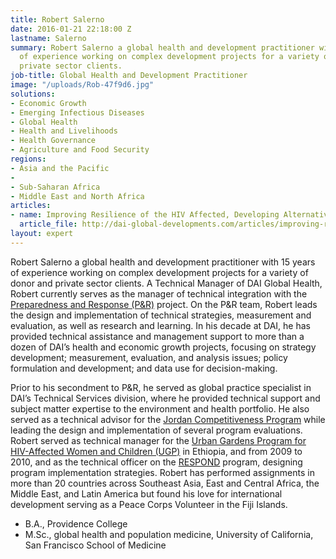 ```yaml
---
title: Robert Salerno
date: 2016-01-21 22:18:00 Z
lastname: Salerno
summary: Robert Salerno a global health and development practitioner with 15 years
  of experience working on complex development projects for a variety of donor and
  private sector clients.
job-title: Global Health and Development Practitioner
image: "/uploads/Rob-47f9d6.jpg"
solutions:
- Economic Growth
- Emerging Infectious Diseases
- Global Health
- Health and Livelihoods
- Health Governance
- Agriculture and Food Security
regions:
- Asia and the Pacific
- 
- Sub-Saharan Africa
- Middle East and North Africa
articles:
- name: Improving Resilience of the HIV Affected, Developing Alternatives
  article_file: http://dai-global-developments.com/articles/improving-resilience-of-the-hiv-affected%E2%80%A8.html?utm_source=daidotcom
layout: expert
---
```


Robert Salerno a global health and development practitioner with 15 years of experience working on complex development projects for a variety of donor and private sector clients. A Technical Manager of DAI Global Health, Robert currently serves as the manager of technical integration with the [Preparedness and Response (P&R)](https://www.dai.com/our-work/projects/worldwide-preparedness-and-response-pr) project. On the P&R team, Robert leads the design and implementation of technical strategies, measurement and evaluation, as well as research and learning. In his decade at DAI, he has provided technical assistance and management support to more than a dozen of DAI’s health and economic growth projects, focusing on strategy development; measurement, evaluation, and analysis issues; policy formulation and development; and data use for decision-making. 

Prior to his secondment to P&R, he served as global practice specialist in DAI’s Technical Services division, where he provided technical support and subject matter expertise to the environment and health portfolio. He also served as a technical advisor for the [Jordan Competitiveness Program](https://www.dai.com/our-work/projects/jordan-competitiveness-program-jcp) while leading the design and implementation of several program evaluations. Robert served as technical manager for the [Urban Gardens Program for HIV-Affected Women and Children (UGP)](https://www.dai.com/our-work/projects/ethiopia-urban-gardens-program-hiv-affected-women-and-children-ugp) in Ethiopia, and from 2009 to 2010, and as the technical officer on the [RESPOND](https://www.dai.com/our-work/projects/worldwide-respond) program, designing program implementation strategies. Robert has performed assignments in more than 20 countries across Southeast Asia, East and Central Africa, the Middle East, and Latin America but found his love for international development serving as a Peace Corps Volunteer in the Fiji Islands. 

* B.A., Providence College 
* M.Sc., global health and population medicine, University of California, San Francisco School of Medicine